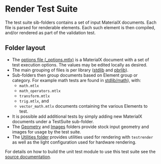 # Render Test Suite

The test suite sib-folders contains a set of input MaterialX documents. Each file is parsed for renderable elements. Each such element is then compiled, and/or rendered as part of the validation test.

## Folder layout

- The [options file (_options.mtlx)](_options.mtlx) is a MaterialX document with a set of test execution options. The values may be edited locally as desired.
- The main grouping of files is per library ([stdlib](stdlib) and [pbrlib](pbrlib)).
- Sub-folders then group documents based on Element group or category. For example math tests
are found in [stdlib/math](stdlib/math)), with:
    - `math.mtlx`
    - `math_operators.mtlx`
    - `transform.mtlx`
    - `trig.mtlx`, and
    - `vector_math.mtlx`
  documents containing the various Elements to test.
- It is possible add additional tests by simply adding new MaterialX documents under a TestSuite sub-folder.
- The [Geometry](Geometry) and [Images](Images) folders provide stock input geometry and images for usage by the test suite.
- The [Utilities folder](Utilities) provides utilities used for rendering with `testrender` as well as the light configuration used for hardware rendering.

For details on how to build the unit test module to use this test suite see the [source documentation](../../source/MaterialXTest/README.md).
